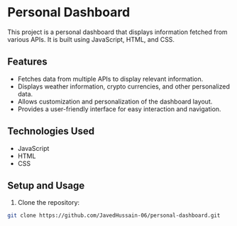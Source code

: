 # Personal Dashboard

This project is a personal dashboard that displays information fetched from various APIs. It is built using JavaScript, HTML, and CSS.

## Features

- Fetches data from multiple APIs to display relevant information.
- Displays weather information, crypto currencies, and other personalized data.
- Allows customization and personalization of the dashboard layout.
- Provides a user-friendly interface for easy interaction and navigation.

## Technologies Used

- JavaScript
- HTML
- CSS

## Setup and Usage

1. Clone the repository:

```bash
git clone https://github.com/JavedHussain-06/personal-dashboard.git
